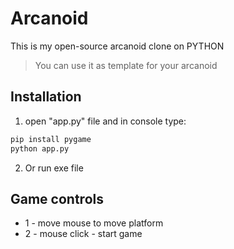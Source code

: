 # Arcanoid

This is my open-source arcanoid clone on PYTHON
> You can use it as template for your arcanoid


## Installation

1. open "app.py" file and in console type:
```sh
pip install pygame
python app.py
```

2. Or run exe file





## Game controls

- 1 - move mouse to move platform
- 2 - mouse click - start game







